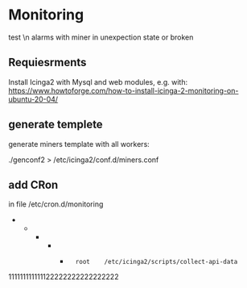 # Monitoring
test \n
alarms with miner in unexpection state or broken

## Requiesrments
Install Icinga2 with Mysql and web modules, e.g. with:
https://www.howtoforge.com/how-to-install-icinga-2-monitoring-on-ubuntu-20-04/

## generate templete
generate miners template with all workers:

./genconf2 > /etc/icinga2/conf.d/miners.conf

## add CRon

in file /etc/cron.d/monitoring

* * * * *       root    /etc/icinga2/scripts/collect-api-data

111111111111122222222222222222